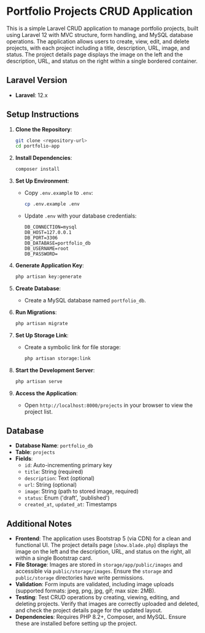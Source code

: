 # Portfolio Projects CRUD Application

This is a simple Laravel CRUD application to manage portfolio projects, built using Laravel 12 with MVC structure, form handling, and MySQL database operations. The application allows users to create, view, edit, and delete projects, with each project including a title, description, URL, image, and status. The project details page displays the image on the left and the description, URL, and status on the right within a single bordered container.

## Laravel Version

- **Laravel**: 12.x

## Setup Instructions

1. **Clone the Repository**:

   ```bash
   git clone <repository-url>
   cd portfolio-app
   ```

2. **Install Dependencies**:

   ```bash
   composer install
   ```

3. **Set Up Environment**:

   - Copy `.env.example` to `.env`:

     ```bash
     cp .env.example .env
     ```

   - Update `.env` with your database credentials:

     ```env
     DB_CONNECTION=mysql
     DB_HOST=127.0.0.1
     DB_PORT=3306
     DB_DATABASE=portfolio_db
     DB_USERNAME=root
     DB_PASSWORD=
     ```

4. **Generate Application Key**:

   ```bash
   php artisan key:generate
   ```

5. **Create Database**:

   - Create a MySQL database named `portfolio_db`.

6. **Run Migrations**:

   ```bash
   php artisan migrate
   ```

7. **Set Up Storage Link**:

   - Create a symbolic link for file storage:

     ```bash
     php artisan storage:link
     ```

8. **Start the Development Server**:

   ```bash
   php artisan serve
   ```

9. **Access the Application**:

   - Open `http://localhost:8000/projects` in your browser to view the project list.

## Database

- **Database Name**: `portfolio_db`
- **Table**: `projects`
- **Fields**:
  - `id`: Auto-incrementing primary key
  - `title`: String (required)
  - `description`: Text (optional)
  - `url`: String (optional)
  - `image`: String (path to stored image, required)
  - `status`: Enum ('draft', 'published')
  - `created_at`, `updated_at`: Timestamps

## Additional Notes

- **Frontend**: The application uses Bootstrap 5 (via CDN) for a clean and functional UI. The project details page (`show.blade.php`) displays the image on the left and the description, URL, and status on the right, all within a single Bootstrap card.
- **File Storage**: Images are stored in `storage/app/public/images` and accessible via `public/storage/images`. Ensure the `storage` and `public/storage` directories have write permissions.
- **Validation**: Form inputs are validated, including image uploads (supported formats: jpeg, png, jpg, gif; max size: 2MB).
- **Testing**: Test CRUD operations by creating, viewing, editing, and deleting projects. Verify that images are correctly uploaded and deleted, and check the project details page for the updated layout.
- **Dependencies**: Requires PHP 8.2+, Composer, and MySQL. Ensure these are installed before setting up the project.
